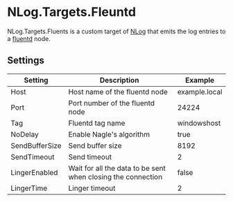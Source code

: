 NLog.Targets.Fleuntd
====================

NLog.Targets.Fluents is a custom target of [NLog](https://github.com/nlog/NLog) that emits the log entries to a [fluentd](http://www.fluentd.org/) node.

Settings
--------

Setting           | Description                                                  | Example       
----------------- | -----------------------------------------------------------  | --------------
Host              | Host name of the fluentd node                                | example.local
Port              | Port number of the fluentd node                              | 24224
Tag               | Fluentd tag name                                             | windowshost
NoDelay           | Enable Nagle's algorithm                                     | true
SendBufferSize    | Send buffer size                                             | 8192
SendTimeout       | Send timeout                                                 | 2
LingerEnabled     | Wait for all the data to be sent when closing the connection | false
LingerTime        | Linger timeout                                               | 2

